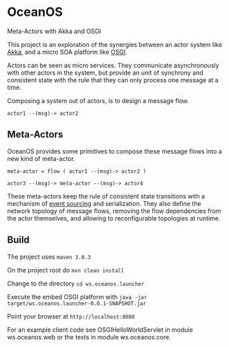 OceanOS
=======

Meta-Actors with Akka and OSGI

This project is an exploration of the synergies between an actor system like [Akka](http://akka.io), and a micro SOA platform like [OSGI](http://www.osgi.org).

Actors can be seen as micro services. They communicate asynchronously with other actors in the system, but provide an unit of synchrony and consistent state with the rule that they can only process one message at a time.

Composing a system out of actors, is to design a message flow. 

`actor1 --(msg)-> actor2`

Meta-Actors
---------

OceanOS provides some primitives to compose these message flows into a new kind of meta-actor.

`meta-actor = flow ( actor1 --(msg)-> actor2 )`

`actor3 --(msg)-> meta-actor --(msg)-> actor4`

These meta-actors keep the rule of consistent state transitions with a mechanism of [event sourcing](http://martinfowler.com/eaaDev/EventSourcing.html) and serialization. They also define the network topology of message flows, removing the flow dependencies from the actor themselves, and allowing to reconfigurable topologies at runtime.

Build
--------

The project uses 
  `maven 3.0.3`

On the project root do 
  `mvn clean install`

Change to the directory 
  `cd ws.oceanos.launcher`

Execute the embed OSGI platform with
  `java -jar target/ws.oceanos.launcher-0.0.1-SNAPSHOT.jar`

Point your browser at 
  `http://localhost:8080`

For an example client code see OSGIHelloWorldServlet in module ws.oceanos.web or the tests in module ws.oceanos.core.
